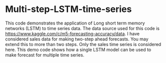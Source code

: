 # Multi-step-LSTM-time-series
This code demonstrates the application of Long short term memory networks (LSTM) to time series data. The data source used for this code is https://www.kaggle.com/c/m5-forecasting-accuracy/data. I have considered sales data for making two-step ahead forecasts. You may extend this to more than two steps. Only the sales time series is considered here. This demo code shows how a single LSTM model can be used to make forecast for multiple time series.
